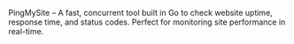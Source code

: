 PingMySite – A fast, concurrent tool built in Go to check website uptime, response time, and status codes. Perfect for monitoring site performance in real-time.